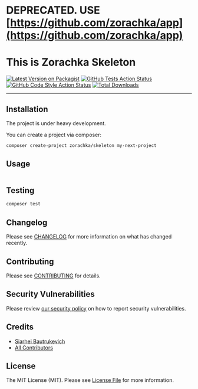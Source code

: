 # DEPRECATED. USE [https://github.com/zorachka/app](https://github.com/zorachka/app)

# This is Zorachka Skeleton

[![Latest Version on Packagist](https://img.shields.io/packagist/v/zorachka/skeleton.svg?style=flat-square)](https://packagist.org/packages/zorachka/skeleton)
[![GitHub Tests Action Status](https://img.shields.io/github/workflow/status/zorachka/skeleton/run-tests?label=tests)](https://github.com/zorachka/skeleton/actions?query=workflow%3ATests+branch%3Amaster)
[![GitHub Code Style Action Status](https://img.shields.io/github/workflow/status/zorachka/skeleton/Check%20&%20fix%20styling?label=code%20style)](https://github.com/zorachka/skeleton/actions?query=workflow%3A"Check+%26+fix+styling"+branch%3Amaster)
[![Total Downloads](https://img.shields.io/packagist/dt/zorachka/skeleton.svg?style=flat-square)](https://packagist.org/packages/zorachka/skeleton)

---

## Installation

The project is under heavy development.

You can create a project via composer:

```bash
composer create-project zorachka/skeleton my-next-project
```

## Usage

```php
```

## Testing

```bash
composer test
```

## Changelog

Please see [CHANGELOG](CHANGELOG.md) for more information on what has changed recently.

## Contributing

Please see [CONTRIBUTING](.github/CONTRIBUTING.md) for details.

## Security Vulnerabilities

Please review [our security policy](../../security/policy) on how to report security vulnerabilities.

## Credits

- [Siarhei Bautrukevich](https://github.com/bautrukevich)
- [All Contributors](../../contributors)

## License

The MIT License (MIT). Please see [License File](LICENSE.md) for more information.
